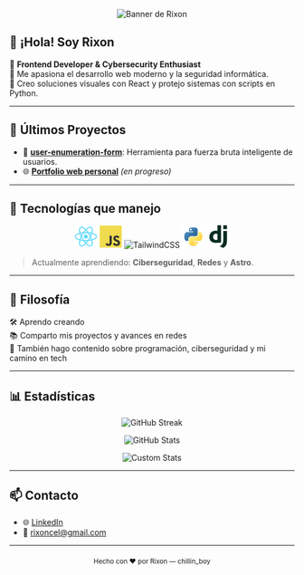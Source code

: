 <!-- Banner principal con tu nombre y especialidades -->
<p align="center">
  <img src="https://sdmntprwestus.oaiusercontent.com/files/00000000-d8d4-6230-8f6c-0f6cb933726e/raw?se=2025-05-26T10%3A45%3A03Z&sp=r&sv=2024-08-04&sr=b&scid=8e3003b4-677f-5c33-8a40-5d0405401369&skoid=ea1de0bc-0467-43d6-873a-9a5cf0a9f835&sktid=a48cca56-e6da-484e-a814-9c849652bcb3&skt=2025-05-26T09%3A14%3A04Z&ske=2025-05-27T09%3A14%3A04Z&sks=b&skv=2024-08-04&sig=hnUXKSY296Ia5kEsoXO%2B1UmkSJjCE1QJ2HIpaPIM6tI%3D](https://sdmntprwestus.oaiusercontent.com/files/00000000-3a38-6230-ba51-2f97b7482b5f/raw?se=2025-05-26T10%3A53%3A19Z&sp=r&sv=2024-08-04&sr=b&scid=070e7f5c-648b-564b-855b-9e637c361465&skoid=ea1de0bc-0467-43d6-873a-9a5cf0a9f835&sktid=a48cca56-e6da-484e-a814-9c849652bcb3&skt=2025-05-25T22%3A53%3A47Z&ske=2025-05-26T22%3A53%3A47Z&sks=b&skv=2024-08-04&sig=RT3ry6Gjp2Njr0fdtA8moJn4uOqWy3GCEeQog558JvQ%3D" alt="Banner de Rixon" />
</p>

## 👋 ¡Hola! Soy Rixon

🔹 **Frontend Developer & Cybersecurity Enthusiast**  
🔹 Me apasiona el desarrollo web moderno y la seguridad informática.  
🔹 Creo soluciones visuales con React y protejo sistemas con scripts en Python.

---

## 🚀 Últimos Proyectos

- 🔐 [**user-enumeration-form**](https://github.com/rixon33/user-enumeration-form): Herramienta para fuerza bruta inteligente de usuarios.
- 🌐 [**Portfolio web personal**](https://github.com/rixon33/portfolio) *(en progreso)*

---

## 🧠 Tecnologías que manejo

<p align="center">
  <img src="https://raw.githubusercontent.com/devicons/devicon/master/icons/react/react-original.svg" alt="React" width="40"/>
  <img src="https://raw.githubusercontent.com/devicons/devicon/master/icons/javascript/javascript-original.svg" alt="JavaScript" width="40"/>
  <img src="https://www.vectorlogo.zone/logos/tailwindcss/tailwindcss-icon.svg" alt="TailwindCSS" width="40"/>
  <img src="https://raw.githubusercontent.com/devicons/devicon/master/icons/python/python-original.svg" alt="Python" width="40"/>
  <img src="https://raw.githubusercontent.com/devicons/devicon/master/icons/django/django-plain.svg" alt="Django" width="40"/>
</p>

> Actualmente aprendiendo: **Ciberseguridad**, **Redes** y **Astro**.

---

## 🎯 Filosofía

🛠️ Aprendo creando  
📚 Comparto mis proyectos y avances en redes  
🎥 También hago contenido sobre programación, ciberseguridad y mi camino en tech

---

## 📊 Estadísticas

<p align="center">
  <img src="https://github-readme-streak-stats.herokuapp.com?user=rixon33&theme=dark-minimalist&locale=es&short_numbers=true" alt="GitHub Streak" />
</p>

<p align="center">
  <img src="https://github-readme-stats.vercel.app/api?username=rixon33&show_icons=true&theme=radical" alt="GitHub Stats" />
</p>

<p align="center">
  <img src="https://raw.githubusercontent.com/rixon33/rixon33/main/assets/stats_custom.png" alt="Custom Stats" width="420"/>
</p>

---

## 📫 Contacto

- 🌐 [LinkedIn](https://www.linkedin.com/in/rixon33)
- 📧 rixoncel@gmail.com

---

<!-- Créditos -->
<p align="center">
  <sub>Hecho con ❤️ por Rixon — chillin_boy</sub>
</p>
